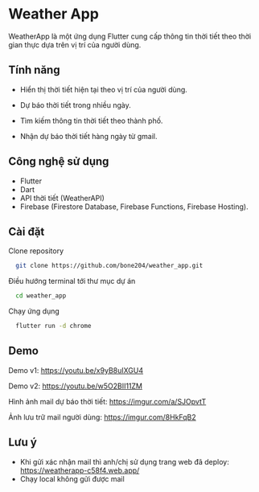 
# Weather App

WeatherApp là một ứng dụng Flutter cung cấp thông tin thời tiết theo thời gian thực dựa trên vị trí của người dùng.


## Tính năng

- Hiển thị thời tiết hiện tại theo vị trí của người dùng.

- Dự báo thời tiết trong nhiều ngày.

- Tìm kiếm thông tin thời tiết theo thành phố.

- Nhận dự báo thời tiết hàng ngày từ gmail.


## Công nghệ sử dụng

- Flutter
- Dart
- API thời tiết (WeatherAPI)
- Firebase (Firestore Database, Firebase Functions, Firebase Hosting).


## Cài đặt

Clone repository

```bash
  git clone https://github.com/bone204/weather_app.git
```

Điều hướng terminal tới thư mục dự án

```bash
  cd weather_app
```

Chạy ứng dụng

```bash
  flutter run -d chrome
```


## Demo

Demo v1: https://youtu.be/x9yB8uIXGU4

Demo v2: https://youtu.be/w5O2BII11ZM

Hình ảnh mail dự báo thời tiết: https://imgur.com/a/SJOpvtT

Ảnh lưu trữ mail người dùng: https://imgur.com/8HkFqB2
## Lưu ý

- Khi gửi xác nhận mail thì anh/chị sử dụng trang web đã deploy: https://weatherapp-c58f4.web.app/ 
- Chạy local không gửi được mail

